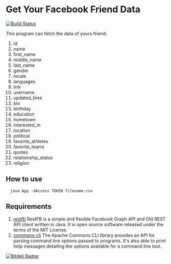 Get Your Facebook Friend Data
=============================
[![Build Status](https://drone.io/github.com/theofilis/GetYourFacebookFriendData/status.png)](https://drone.io/github.com/theofilis/GetYourFacebookFriendData/latest)

This program can fetch the data of yours friend.

1. id
2. name
3. first_name
4. middle_name
5. last_name
6. gender
7. locale
8. languages
9. link
10. username
11. updated_time
12. bio
13. birthday
14. education
15. hometown
16. interested_in
17. location
18. political
19. favorite_athletes
20. favorite_teams
21. quotes
22. relationship_status
23. religion

## How to use

```
  java App -dAccess TOKEN filename.csv
```

## Requirements

1. [restfb](http://restfb.com/) RestFB is a simple and flexible Facebook Graph API and Old REST API client written in Java. It is open source software released under the terms of the MIT License.
2. [commons-cli](http://commons.apache.org/proper/commons-cli/index.html) The Apache Commons CLI library provides an API for parsing command line options passed to programs. It's also able to print help messages detailing the options available for a command line tool.


[![Bitdeli Badge](https://d2weczhvl823v0.cloudfront.net/theofilis/getyourfacebookfrienddata/trend.png)](https://bitdeli.com/free "Bitdeli Badge")

